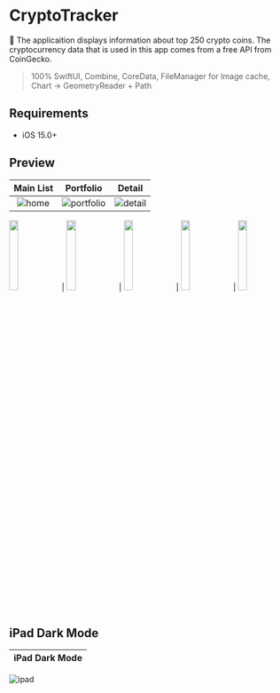 # CryptoTracker

📱 The applicaition displays information about top 250 crypto coins. The cryptocurrency data that is used in this app comes from a free API from CoinGecko.
> 100% SwiftUI, Combine, CoreData, FileManager for Image cache, Chart -> GeometryReader + Path

## Requirements
* iOS 15.0+

## Preview
| Main List | Portfolio | Detail |
:---:|:---:|:---:
![home](https://github.com/bbetsey/CryptoTracker/assets/70851552/ae1aa9e8-efad-40f4-aa25-59ef196d1e0e) | ![portfolio](https://github.com/bbetsey/CryptoTracker/assets/70851552/9ba054ed-ad51-49c5-bdb9-f2843940f400) | ![detail](https://github.com/bbetsey/CryptoTracker/assets/70851552/5d00534a-6923-4c5f-8135-201cb9710f20)

<img src="https://github.com/bbetsey/CryptoTracker/assets/70851552/3f7a3eb0-1f72-4657-ae2c-bdcd8793900d"  width="18%"> | <img src="https://github.com/bbetsey/CryptoTracker/assets/70851552/bf84cdba-0a74-415e-bd12-a010b1e872bc"  width="18%"> | <img src="https://github.com/bbetsey/CryptoTracker/assets/70851552/8d5137c6-36d4-4ebe-8516-3a7c05396581"  width="18%"> | <img src="https://github.com/bbetsey/CryptoTracker/assets/70851552/748e8d2e-e6ea-4cdd-bda5-501919a7e8cc"  width="18%"> | <img src="https://github.com/bbetsey/CryptoTracker/assets/70851552/a9002e07-2384-4ce0-b724-f6f1e2e89491"  width="18%">

## iPad Dark Mode
| iPad Dark Mode |
:---:|
![ipad](https://github.com/bbetsey/CryptoTracker/assets/70851552/845f0ff2-f693-42b3-8595-c2bbcc509add)

